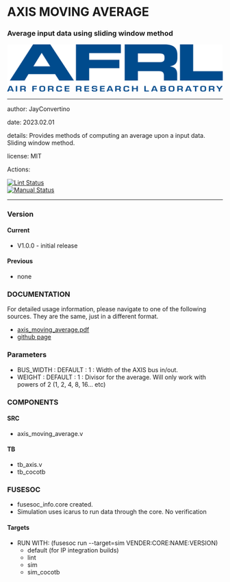 # AXIS MOVING AVERAGE
### Average input data using sliding window method

![image](docs/manual/img/AFRL.png)

---

  author: JayConvertino  
  
  date: 2023.02.01
  
  details: Provides methods of computing an average upon a input data. Sliding window method.
    
  license: MIT   
   
  Actions:  

  [![Lint Status](../../actions/workflows/lint.yml/badge.svg)](../../actions)  
  [![Manual Status](../../actions/workflows/manual.yml/badge.svg)](../../actions)  
  
---

### Version
#### Current
  - V1.0.0 - initial release

#### Previous
  - none

### DOCUMENTATION
  For detailed usage information, please navigate to one of the following sources. They are the same, just in a different format.

  - [axis_moving_average.pdf](docs/manual/axis_moving_average.pdf)
  - [github page](https://johnathan-convertino-afrl.github.io/axis_moving_average/)

### Parameters

* BUS_WIDTH : DEFAULT : 1 : Width of the AXIS bus in/out.
* WEIGHT    : DEFAULT : 1 : Divisor for the average. Will only work with powers of 2 (1, 2, 4, 8, 16... etc)

### COMPONENTS
#### SRC

* axis_moving_average.v
  
#### TB

* tb_axis.v
* tb_cocotb
  
### FUSESOC

* fusesoc_info.core created.
* Simulation uses icarus to run data through the core. No verification

#### Targets

* RUN WITH: (fusesoc run --target=sim VENDER:CORE:NAME:VERSION)
  - default (for IP integration builds)
  - lint
  - sim
  - sim_cocotb
